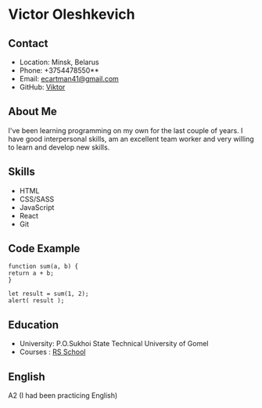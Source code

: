 # Victor Oleshkevich

## Contact

* Location: Minsk, Belarus
* Phone: +3754478550**
* Email: ecartman41@gmail.com
* GitHub: [Viktor](https://github.com/BlackHatMan)

## About Me
I've been learning programming on my own for the last couple of years.
I have good interpersonal skills, am an excellent team worker and very willing to learn and develop new skills.

## Skills
* HTML
* CSS/SASS
* JavaScript
* React 
* Git

## Code Example
    function sum(a, b) {
    return a + b;
    }

    let result = sum(1, 2);
    alert( result );

## Education
* University: P.O.Sukhoi State Technical University of Gomel
* Courses :  [RS School](https://rs.school/) 

## English 
A2 (I had been practicing English)